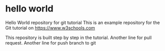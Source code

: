 # hello world
Hello World repository for git tutorial
This is an example repository for the Git tutorial on https://www.w3schools.com

This repository is built step by step in the tutorial.
Another line for pull request.
Another line for push branch to git
